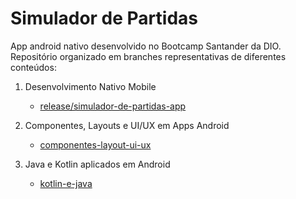 # Simulador de Partidas

App android nativo desenvolvido no Bootcamp Santander da DIO. Repositório organizado em branches representativas de diferentes conteúdos:

1. Desenvolvimento Nativo Mobile
    - [release/simulador-de-partidas-app](https://github.com/DaviStalleiken/simulador-de-partidas-app/tree/release/simulador-de-partidas-app)

2. Componentes, Layouts e UI/UX em Apps Android
    - [componentes-layout-ui-ux](https://github.com/DaviStalleiken/simulador-de-partidas-app/tree/componentes-layout-ui-ux)

3. Java e Kotlin aplicados em Android
    - [kotlin-e-java](https://github.com/DaviStalleiken/simulador-de-partidas-app/tree/release/kotlin-e-java)
 
